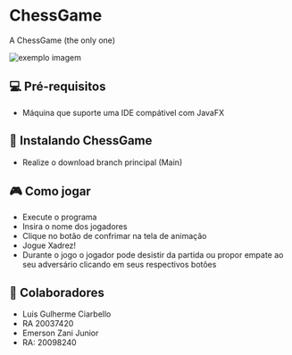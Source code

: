 # ChessGame
A ChessGame (the only one)

<img src="exemplo-image.png" alt="exemplo imagem">

## 💻 **Pré-requisitos**
* Máquina que suporte uma IDE compátivel com JavaFX

## 🚀 Instalando ChessGame
* Realize o download branch principal (Main)

## 🎮 **Como jogar**
* Execute o programa
* Insira o nome dos jogadores
* Clique no botão de confrimar na tela de animação
* Jogue Xadrez!
* Durante o jogo o jogador pode desistir da partida ou propor empate ao seu adversário clicando em seus respectivos botões

## 🤝 **Colaboradores**
* Luis Gulherme Ciarbello
* RA 20037420
* Emerson Zani Junior
* RA: 20098240
